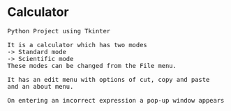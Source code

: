 # Calculator
<pre>
Python Project using Tkinter

It is a calculator which has two modes
-> Standard mode
-> Scientific mode
These modes can be changed from the File menu.

It has an edit menu with options of cut, copy and paste
and an about menu.

On entering an incorrect expression a pop-up window appears stating the same.
</pre>





